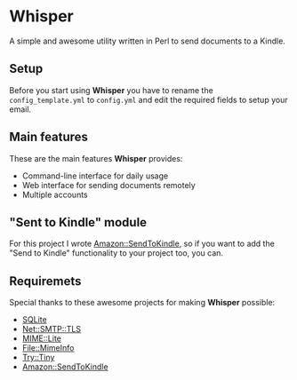 # Whisper

A simple and awesome utility written in Perl to send documents to a Kindle.


## Setup

Before you start using **Whisper** you have to rename the `config_template.yml` to `config.yml` and edit the required fields to setup your email.


## Main features

These are the main features **Whisper** provides:

  - Command-line interface for daily usage
  - Web interface for sending documents remotely
  - Multiple accounts


## "Sent to Kindle" module

For this project I wrote [Amazon::SendToKindle](http://search.cpan.org/~nathanpc/Amazon-SendToKindle-0.2/lib/Amazon/SendToKindle.pm), so if you want to add the "Send to Kindle" functionality to your project too, you can.


## Requiremets

Special thanks to these awesome projects for making **Whisper** possible:

  - [SQLite](http://www.sqlite.org)
  - [Net::SMTP::TLS](http://search.cpan.org/~awestholm/Net-SMTP-TLS-0.12/lib/Net/SMTP/TLS.pm)
  - [MIME::Lite](http://search.cpan.org/~rjbs/MIME-Lite-3.029/lib/MIME/Lite.pm)
  - [File::MimeInfo](http://search.cpan.org/~michielb/File-MimeInfo-0.17/lib/File/MimeInfo.pm)
  - [Try::Tiny](http://search.cpan.org/~doy/Try-Tiny-0.16/lib/Try/Tiny.pm)
  - [Amazon::SendToKindle](http://search.cpan.org/~nathanpc/Amazon-SendToKindle-0.2/lib/Amazon/SendToKindle.pm)
